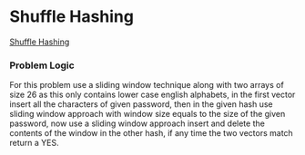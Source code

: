 # Shuffle Hashing
[Shuffle Hashing](https://codeforces.com/problemset/problem/1278/A)

### Problem Logic
For this problem use a sliding window technique along with two arrays of size 26 as this only contains lower case english alphabets, in the first vector insert all the characters of given password, then in the given hash use sliding window approach with window size equals to the size of the given password, now use a sliding window approach insert and delete the contents of the window in the other hash, if any time the two vectors match return a YES.